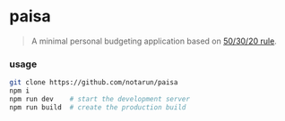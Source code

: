 # paisa

> A minimal personal budgeting application based on [50/30/20 rule](https://groww.in/p/tax/what-is-50-30-20-rule/).

### usage

```bash
git clone https://github.com/notarun/paisa
npm i
npm run dev    # start the development server
npm run build  # create the production build
```
